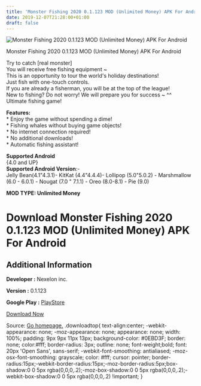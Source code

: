 ```yaml
---
title: 'Monster Fishing 2020 0.1.123 MOD (Unlimited Money) APK For Android'
date: 2019-12-07T21:28:00+01:00
draft: false
---
```


![Monster Fishing 2020 0.1.123 MOD (Unlimited Money) APK For Android](https://i0.wp.com/apkhome.net/wp-content/uploads/2019/12/Monster-Fishing-2020.png "Monster Fishing 2020 0.1.123 MOD (Unlimited Money) APK For Android")

  

Monster Fishing 2020 0.1.123 MOD (Unlimited Money) APK For Android

Try to catch \[real monster\]  
You will receive free fishing equipment ~  
This is an opportunity to tour the world's holiday destinations!  
Just fish with one-touch controls.  
If you are already a fisherman, you will be at the top of the league!  
New to fishing? Do not worry! We will prepare you for success ~ ^^  
Ultimate fishing game!

**Features:**  
\* Enjoy the game without spending a dime!  
\* Fishing whales without buying game objects!  
\* No internet connection required!  
\* No additional downloads!  
\* Automatic fishing assistant!

**Supported Android**  
{4.0 and UP}  
**Supported Android Version**:-  
Jelly Bean(4.1"4.3.1)- KitKat (4.4"4.4.4)- Lollipop (5.0"5.0.2) - Marshmallow (6.0 - 6.0.1) - Nougat (7.0 " 7.1.1) - Oreo (8.0-8.1) - Pie (9.0)

**MOD TYPE: Unlimited Money**

Download Monster Fishing 2020 0.1.123 MOD (Unlimited Money) APK For Android
===========================================================================

Additional Information
----------------------

**Developer :** Nexelon inc.

**Version :** 0.1.123

**Google Play :** [PlayStore](https://play.google.com/store/apps/details?id=com.nexelon.realmonsterfishing2018)

  

[Download Now](https://store4app.co/post/monster-fishing-2020-0-1-123-mod-unlimited-money-apk-for-android_1575738474)

  
Source: [Go homepage.](https://store4app.co/post/monster-fishing-2020-0-1-123-mod-unlimited-money-apk-for-android_1575738474) .downloadtop{ text-align:center; -webkit-appearance: none; -moz-appearance: none; appearance: none; width: 100%; padding: 9px 9px 11px 13px; background-color: #0EBD3F; border: none; color:#fff; border-radius: 3px; outline: none; font-weight;bold; font: 20px 'Open Sans', sans-serif; -webkit-font-smoothing: antialiased; -moz-osx-font-smoothing: grayscale; color: #fff; cursor: pointer; border-radius:15px;-webkit-border-radius:15px;-moz-border-radius:5px;box-shadow:0 0 5px rgba(0,0,0,.2);-moz-box-shadow:0 0 5px rgba(0,0,0,.2);-webkit-box-shadow:0 0 5px rgba(0,0,0,.2) !important; }